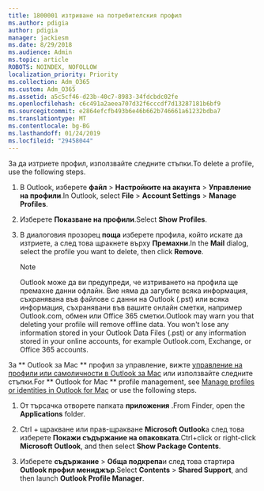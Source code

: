 ```yaml
---
title: 1800001 изтриване на потребителския профил
ms.author: pdigia
author: pdigia
manager: jackiesm
ms.date: 8/29/2018
ms.audience: Admin
ms.topic: article
ROBOTS: NOINDEX, NOFOLLOW
localization_priority: Priority
ms.collection: Adm_O365
ms.custom: Adm_O365
ms.assetid: a5c5cf46-d23b-40c7-8983-34fdcbdc02fe
ms.openlocfilehash: c6c491a2aeea707d32f6cccdf7d13287181b6bf9
ms.sourcegitcommit: e2864efcfb493b6e46b662b746661a61232bdba7
ms.translationtype: MT
ms.contentlocale: bg-BG
ms.lasthandoff: 01/24/2019
ms.locfileid: "29458044"
---
```

<span data-ttu-id="c8925-102">За да изтриете профил, използвайте следните стъпки.</span><span class="sxs-lookup"><span data-stu-id="c8925-102">To delete a profile, use the following steps.</span></span>
  
1. <span data-ttu-id="c8925-103">В Outlook, изберете **файл** \> **Настройките на акаунта** \> **Управление на профили**.</span><span class="sxs-lookup"><span data-stu-id="c8925-103">In Outlook, select **File** \> **Account Settings** \> **Manage Profiles**.</span></span>
    
2. <span data-ttu-id="c8925-104">Изберете **Показване на профили**.</span><span class="sxs-lookup"><span data-stu-id="c8925-104">Select **Show Profiles**.</span></span>
    
3. <span data-ttu-id="c8925-105">В диалоговия прозорец **поща** изберете профила, който искате да изтриете, а след това щракнете върху **Премахни**.</span><span class="sxs-lookup"><span data-stu-id="c8925-105">In the **Mail** dialog, select the profile you want to delete, then click **Remove**.</span></span>
    
    > [!NOTE]
    > <span data-ttu-id="c8925-p101">Outlook може да ви предупреди, че изтриването на профила ще премахне данни офлайн. Вие няма да загубите всяка информация, съхранявана във файлове с данни на Outlook (.pst) или всяка информация, съхранявани във вашите онлайн сметки, например Outlook.com, обмен или Office 365 сметки.</span><span class="sxs-lookup"><span data-stu-id="c8925-p101">Outlook may warn you that deleting your profile will remove offline data. You won't lose any information stored in your Outlook Data Files (.pst) or any information stored in your online accounts, for example Outlook.com, Exchange, or Office 365 accounts.</span></span> 
  
<span data-ttu-id="c8925-108">За \*\* Outlook за Mac \*\* профил за управление, вижте [управление на профили или самоличности в Outlook за Mac](https://support.office.com/article/fed2a955-74df-4a24-bef6-78a426958c4c.aspx) или използвайте следните стъпки.</span><span class="sxs-lookup"><span data-stu-id="c8925-108">For \*\* Outlook for Mac \*\* profile management, see [Manage profiles or identities in Outlook for Mac](https://support.office.com/article/fed2a955-74df-4a24-bef6-78a426958c4c.aspx) or use the following steps.</span></span> 
  
1. <span data-ttu-id="c8925-109">От търсачка отворете папката **приложения** .</span><span class="sxs-lookup"><span data-stu-id="c8925-109">From Finder, open the **Applications** folder.</span></span> 
    
2. <span data-ttu-id="c8925-110">Ctrl + щракване или прав-щракване **Microsoft Outlook**а след това изберете **Покажи съдържание на опаковката**.</span><span class="sxs-lookup"><span data-stu-id="c8925-110">Ctrl+click or right-click **Microsoft Outlook**, and then select **Show Package Contents**.</span></span>
    
3. <span data-ttu-id="c8925-111">Изберете **съдържание** \> **Обща подкрепа**и след това стартира **Outlook профил мениджър**.</span><span class="sxs-lookup"><span data-stu-id="c8925-111">Select **Contents** \> **Shared Support**, and then launch **Outlook Profile Manager**.</span></span>
    

